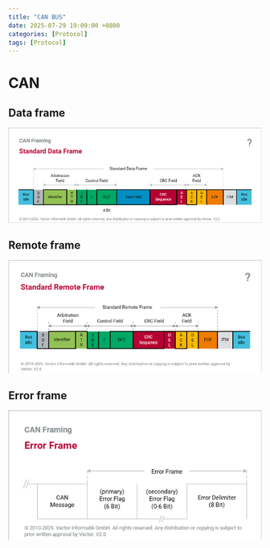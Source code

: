 ```yaml
---
title: "CAN BUS"
date: 2025-07-29 19:09:00 +0800
categories: [Protocol]
tags: [Protocol]
---
```


# CAN

## Data frame
![alt text](/assets/Protocol/Can_Data_frame.png)

## Remote frame
![alt text](/assets/Protocol/Can_remote_frame.png)

## Error frame
![alt text](/assets/Protocol/Can_error_frame.png)